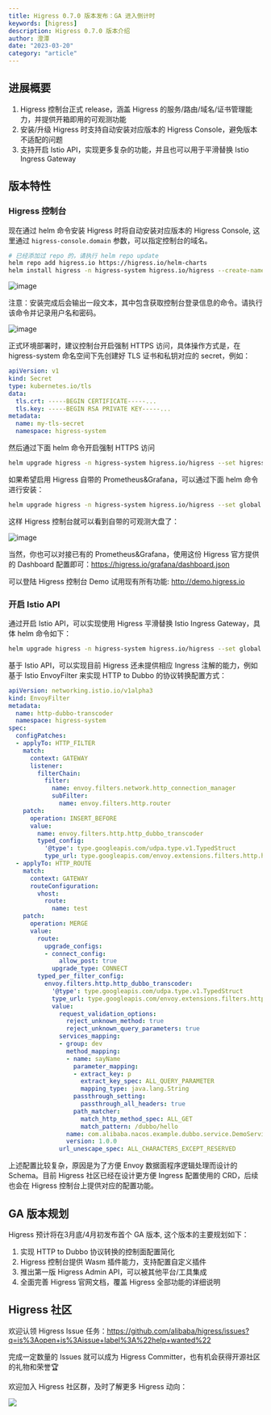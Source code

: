 ```yaml
---
title: Higress 0.7.0 版本发布：GA 进入倒计时
keywords: [higress]
description: Higress 0.7.0 版本介绍
author: 澄潭
date: "2023-03-20"
category: "article"
---
```


## 进展概要

1. Higress 控制台正式 release，涵盖 Higress 的服务/路由/域名/证书管理能力，并提供开箱即用的可观测功能
2. 安装/升级 Higress 时支持自动安装对应版本的 Higress Console，避免版本不适配的问题
3. 支持开启 Istio API，实现更多复杂的功能，并且也可以用于平滑替换 Istio Ingress Gateway


## 版本特性

### Higress 控制台

现在通过 helm 命令安装 Higress 时将自动安装对应版本的 Higress Console, 这里通过 `higress-console.domain` 参数，可以指定控制台的域名。

```bash
# 已经添加过 repo 的，请执行 helm repo update
helm repo add higress.io https://higress.io/helm-charts
helm install higress -n higress-system higress.io/higress --create-namespace --render-subchart-notes --set higress-console.domain=console.higress.io
```

![image](/img/user/quickstart/zh-cn/console-credentials.png)

注意：安装完成后会输出一段文本，其中包含获取控制台登录信息的命令。请执行该命令并记录用户名和密码。

![image](/img/user/quickstart/zh-cn/login.png)

正式环境部署时，建议控制台开启强制 HTTPS 访问，具体操作方式是，在 higress-system 命名空间下先创建好 TLS 证书和私钥对应的 secret，例如：

```yaml
apiVersion: v1
kind: Secret
type: kubernetes.io/tls
data:
  tls.crt: -----BEGIN CERTIFICATE-----...
  tls.key: -----BEGIN RSA PRIVATE KEY-----...
metadata:
  name: my-tls-secret
  namespace: higress-system
```

然后通过下面 helm 命令开启强制 HTTPS 访问

```bash
helm upgrade higress -n higress-system higress.io/higress --set higress-console.tlsSecretName=my-tls-secret
```

如果希望启用 Higress 自带的 Prometheus&Grafana，可以通过下面 helm 命令进行安装：

```bash
helm upgrade higress -n higress-system higress.io/higress --set global.o11y.enabled=true
```

这样 Higress 控制台就可以看到自带的可观测大盘了：

![image](https://img.alicdn.com/imgextra/i3/O1CN01bUCXjy275GLq7ralt_!!6000000007745-0-tps-3532-2022.jpg)

当然，你也可以对接已有的 Prometheus&Grafana，使用这份 Higress 官方提供的 Dashboard 配置即可：https://higress.io/grafana/dashboard.json

可以登陆 Higress 控制台 Demo 试用现有所有功能: http://demo.higress.io

### 开启 Istio API

通过开启 Istio API，可以实现使用 Higress 平滑替换 Istio Ingress Gateway，具体 helm 命令如下：

```bash
helm upgrade higress -n higress-system higress.io/higress --set global.enableIstioAPI=true
```

基于 Istio API，可以实现目前 Higress 还未提供相应 Ingress 注解的能力，例如基于 Istio EnvoyFilter 来实现 HTTP to Dubbo 的协议转换配置方式：

```yaml
apiVersion: networking.istio.io/v1alpha3
kind: EnvoyFilter
metadata:
  name: http-dubbo-transcoder
  namespace: higress-system
spec:
  configPatches:
  - applyTo: HTTP_FILTER
    match:
      context: GATEWAY
      listener:
        filterChain:
          filter:
            name: envoy.filters.network.http_connection_manager
            subFilter:
              name: envoy.filters.http.router
    patch:
      operation: INSERT_BEFORE
      value:
        name: envoy.filters.http.http_dubbo_transcoder
        typed_config:
          '@type': type.googleapis.com/udpa.type.v1.TypedStruct
          type_url: type.googleapis.com/envoy.extensions.filters.http.http_dubbo_transcoder.v3.HttpDubboTranscoder
  - applyTo: HTTP_ROUTE
    match:
      context: GATEWAY
      routeConfiguration:
        vhost:
          route:
            name: test
    patch:
      operation: MERGE
      value:
        route:
          upgrade_configs:
          - connect_config:
              allow_post: true
            upgrade_type: CONNECT
        typed_per_filter_config:
          envoy.filters.http.http_dubbo_transcoder:
            '@type': type.googleapis.com/udpa.type.v1.TypedStruct
            type_url: type.googleapis.com/envoy.extensions.filters.http.http_dubbo_transcoder.v3.HttpDubboTranscoder
            value:
              request_validation_options:
                reject_unknown_method: true
                reject_unknown_query_parameters: true
              services_mapping:
              - group: dev
                method_mapping:
                - name: sayName
                  parameter_mapping:
                  - extract_key: p
                    extract_key_spec: ALL_QUERY_PARAMETER
                    mapping_type: java.lang.String
                  passthrough_setting:
                    passthrough_all_headers: true
                  path_matcher:
                    match_http_method_spec: ALL_GET
                    match_pattern: /dubbo/hello
                name: com.alibaba.nacos.example.dubbo.service.DemoService
                version: 1.0.0
              url_unescape_spec: ALL_CHARACTERS_EXCEPT_RESERVED
```

上述配置比较复杂，原因是为了方便 Envoy 数据面程序逻辑处理而设计的 Schema。目前 Higress 社区已经在设计更方便 Ingress 配置使用的 CRD，后续也会在 Higress 控制台上提供对应的配置功能。


## GA 版本规划

Higress 预计将在3月底/4月初发布首个 GA 版本, 这个版本的主要规划如下：

1. 实现 HTTP to Dubbo 协议转换的控制面配置简化
2. Higress 控制台提供 Wasm 插件能力，支持配置自定义插件
3. 推出第一版 Higress Admin API，可以被其他平台/工具集成
4. 全面完善 Higress 官网文档，覆盖 Higress 全部功能的详细说明


## Higress 社区

欢迎认领 Higress Issue 任务：https://github.com/alibaba/higress/issues?q=is%3Aopen+is%3Aissue+label%3A%22help+wanted%22

完成一定数量的 Issues 就可以成为 Higress Committer，也有机会获得开源社区的礼物和荣誉🏆

欢迎加入 Higress 社区群，及时了解更多 Higress 动向：

![](https://img.alicdn.com/imgextra/i4/O1CN01xutJV11aSGvdgBHpC_!!6000000003328-0-tps-720-405.jpg)
